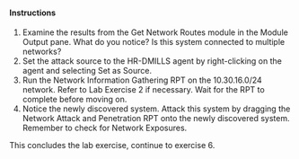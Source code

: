 #### Instructions

1. Examine the results from the Get Network Routes module in the Module Output pane. What do you notice? Is this system connected to multiple networks? 
2. Set the attack source to the HR-DMILLS agent by right-clicking on the agent and selecting Set as Source. 
3. Run the Network Information Gathering RPT on the 10.30.16.0/24 network. Refer to Lab Exercise 2 if necessary. Wait for the RPT to complete before moving on. 
4. Notice the newly discovered system. Attack this system by dragging the Network Attack and Penetration RPT onto the newly discovered system. Remember to check for Network Exposures.

This concludes the lab exercise, continue to exercise 6.
